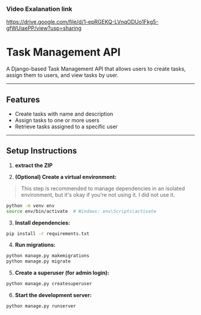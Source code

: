 ### Video Exalanation link
https://drive.google.com/file/d/1-epRGEKQ-LVnqODUo1Fkg5-gfWUiaePP/view?usp=sharing
 
# Task Management API

A Django-based Task Management API that allows users to create tasks, assign them to users, and view tasks by user.

---

## Features

- Create tasks with name and description
- Assign tasks to one or more users
- Retrieve tasks assigned to a specific user

---

## Setup Instructions

1. **extract the ZIP**

2. **(Optional) Create a virtual environment:**

> This step is recommended to manage dependencies in an isolated environment, but it's okay if you're not using it. I did not use it.

```bash
python -m venv env
source env/bin/activate  # Windows: env\Scripts\activate
```

3. **Install dependencies:**

```bash
pip install -r requirements.txt
```

4. **Run migrations:**

```bash
python manage.py makemigrations
python manage.py migrate
```

5. **Create a superuser (for admin login):**

```bash
python manage.py createsuperuser
```

6. **Start the development server:**

```bash
python manage.py runserver
```


